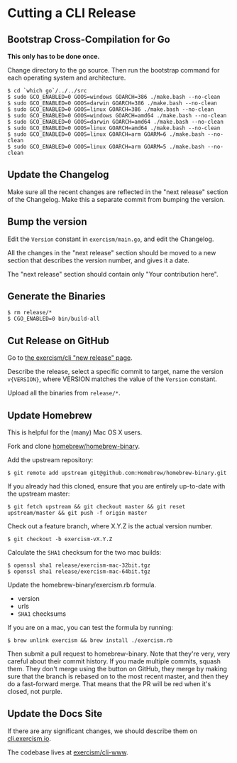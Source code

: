 # Cutting a CLI Release

## Bootstrap Cross-Compilation for Go

**This only has to be done once.**

Change directory to the go source. Then run the bootstrap command for
each operating system and architecture.

```plain
$ cd `which go`/../../src
$ sudo GCO_ENABLED=0 GOOS=windows GOARCH=386 ./make.bash --no-clean
$ sudo GCO_ENABLED=0 GOOS=darwin GOARCH=386 ./make.bash --no-clean
$ sudo GCO_ENABLED=0 GOOS=linux GOARCH=386 ./make.bash --no-clean
$ sudo GCO_ENABLED=0 GOOS=windows GOARCH=amd64 ./make.bash --no-clean
$ sudo GCO_ENABLED=0 GOOS=darwin GOARCH=amd64 ./make.bash --no-clean
$ sudo GCO_ENABLED=0 GOOS=linux GOARCH=amd64 ./make.bash --no-clean
$ sudo GCO_ENABLED=0 GOOS=linux GOARCH=arm GOARM=6 ./make.bash --no-clean
$ sudo GCO_ENABLED=0 GOOS=linux GOARCH=arm GOARM=5 ./make.bash --no-clean
```

## Update the Changelog

Make sure all the recent changes are reflected in the "next release" section
of the Changelog. Make this a separate commit from bumping the version.

## Bump the version

Edit the `Version` constant in `exercism/main.go`, and edit the Changelog.

All the changes in the "next release" section should be moved to a new section
that describes the version number, and gives it a date.

The "next release" section should contain only "Your contribution here".

## Generate the Binaries

```plain
$ rm release/*
$ CGO_ENABLED=0 bin/build-all
```

## Cut Release on GitHub

Go to [the exercism/cli "new release" page](https://github.com/exercism/cli/releases/new).

Describe the release, select a specific commit to target, name the version `v{VERSION}`, where
VERSION matches the value of the `Version` constant.

Upload all the binaries from `release/*`.

## Update Homebrew

This is helpful for the (many) Mac OS X users.

Fork and clone [homebrew/homebrew-binary](https://github.com/homebrew/homebrew-binary/fork).

Add the upstream repository:

```plain
$ git remote add upstream git@github.com:Homebrew/homebrew-binary.git
```

If you already had this cloned, ensure that you are entirely up-to-date with the upstream master:

```plain
$ git fetch upstream && git checkout master && git reset upstream/master && git push -f origin master
```

Check out a feature branch, where X.Y.Z is the actual version number.

```plain
$ git checkout -b exercism-vX.Y.Z
```

Calculate the `SHA1` checksum for the two mac builds:

```plain
$ openssl sha1 release/exercism-mac-32bit.tgz
$ openssl sha1 release/exercism-mac-64bit.tgz
```

Update the homebrew-binary/exercism.rb formula.

- version
- urls
- `SHA1` checksums

If you are on a mac, you can test the formula by running:

```plain
$ brew unlink exercism && brew install ./exercism.rb
```

Then submit a pull request to homebrew-binary. Note that they're very, very careful about their
commit history. If you made multiple commits, squash them. They don't merge using the button on
GitHub, they merge by making sure that the branch is rebased on to the most recent master, and
then they do a fast-forward merge. That means that the PR will be red when it's closed, not purple.

## Update the Docs Site

If there are any significant changes, we should describe them on
[cli.exercism.io](http://cli.exercism.io/).

The codebase lives at [exercism/cli-www](https://github.com/exercism/cli-www).
